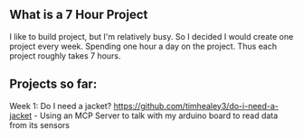 ## What is a 7 Hour Project
I like to build project, but I'm relatively busy. So I decided I would create one project every week. Spending one hour a day on the project. Thus each project roughly takes 7 hours.

## Projects so far:
Week 1: Do I need a jacket? https://github.com/timhealey3/do-i-need-a-jacket - Using an MCP Server to talk with my arduino board to read data from its sensors
